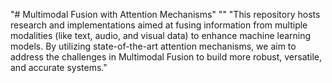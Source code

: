 "# Multimodal Fusion with Attention Mechanisms" 
"" 
"This repository hosts research and implementations aimed at fusing information from multiple modalities (like text, audio, and visual data) to enhance machine learning models. By utilizing state-of-the-art attention mechanisms, we aim to address the challenges in Multimodal Fusion to build more robust, versatile, and accurate systems." 
